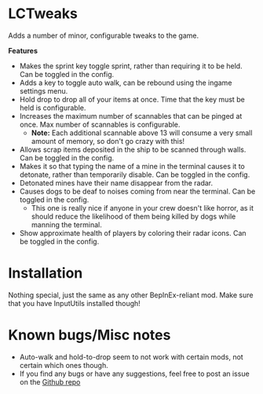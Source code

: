 # LCTweaks
Adds a number of minor, configurable tweaks to the game.

**Features**
- Makes the sprint key toggle sprint, rather than requiring it to be held. Can be toggled in the config.
- Adds a key to toggle auto walk, can be rebound using the ingame settings menu.
- Hold drop to drop all of your items at once. Time that the key must be held is configurable.
- Increases the maximum number of scannables that can be pinged at once. Max number of scannables is configurable.
  - **Note:** Each additional scannable above 13 will consume a very small amount of memory, so don't go crazy with this!
- Allows scrap items deposited in the ship to be scanned through walls. Can be toggled in the config.
- Makes it so that typing the name of a mine in the terminal causes it to detonate, rather than temporarily disable. Can be toggled in the config.
- Detonated mines have their name disappear from the radar.
- Causes dogs to be deaf to noises coming from near the terminal. Can be toggled in the config.
  - This one is really nice if anyone in your crew doesn't like horror, as it should reduce the likelihood of them being killed by dogs while manning the terminal.
- Show approximate health of players by coloring their radar icons. Can be toggled in the config.

# Installation
Nothing special, just the same as any other BepInEx-reliant mod. Make sure that you have InputUtils installed though!

# Known bugs/Misc notes
- Auto-walk and hold-to-drop seem to not work with certain mods, not certain which ones though.
- If you find any bugs or have any suggestions, feel free to post an issue on the [Github repo](https://github.com/coderCleric/lctweaks_pub)
